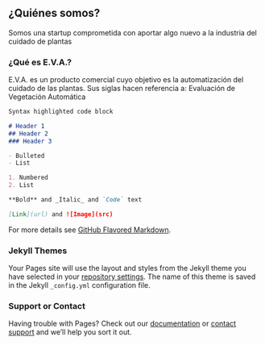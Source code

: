 ## ¿Quiénes somos?

Somos una startup comprometida con aportar algo nuevo a la industria del cuidado de plantas

### ¿Qué es E.V.A.?

E.V.A. es un producto comercial cuyo objetivo es la automatización del cuidado de las plantas. 
Sus siglas hacen referencia a: 
Evaluación de Vegetación Automática

```markdown
Syntax highlighted code block

# Header 1
## Header 2
### Header 3

- Bulleted
- List

1. Numbered
2. List

**Bold** and _Italic_ and `Code` text

[Link](url) and ![Image](src)
```

For more details see [GitHub Flavored Markdown](https://guides.github.com/features/mastering-markdown/).

### Jekyll Themes

Your Pages site will use the layout and styles from the Jekyll theme you have selected in your [repository settings](https://github.com/Alvarikoke99/ProyectoEVA/settings). The name of this theme is saved in the Jekyll `_config.yml` configuration file.

### Support or Contact

Having trouble with Pages? Check out our [documentation](https://help.github.com/categories/github-pages-basics/) or [contact support](https://github.com/contact) and we’ll help you sort it out.
